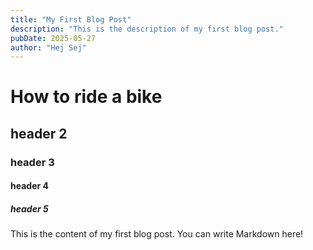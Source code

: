 ```yaml
---
title: "My First Blog Post"
description: "This is the description of my first blog post."
pubDate: 2025-05-27
author: "Hej Sej"
---
```


# How to ride a bike
## header 2
### header 3
#### header 4
##### header 5



This is the content of my first blog post. You can write Markdown here!
